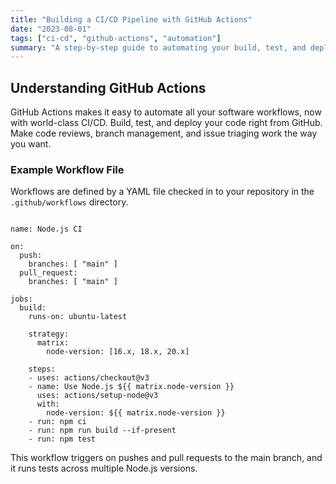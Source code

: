 ```yaml
---
title: "Building a CI/CD Pipeline with GitHub Actions"
date: "2023-08-01"
tags: ["ci-cd", "github-actions", "automation"]
summary: "A step-by-step guide to automating your build, test, and deployment workflow using GitHub Actions."
---
```


<h2 class="text-2xl font-bold mb-4">Understanding GitHub Actions</h2>
<p class="mb-4">GitHub Actions makes it easy to automate all your software workflows, now with world-class CI/CD. Build, test, and deploy your code right from GitHub. Make code reviews, branch management, and issue triaging work the way you want.</p>

<h3 class="text-xl font-bold mt-6 mb-4">Example Workflow File</h3>
<p class="mb-4">Workflows are defined by a YAML file checked in to your repository in the <code>.github/workflows</code> directory.</p>

<pre><code class="language-yaml">
name: Node.js CI

on:
  push:
    branches: [ "main" ]
  pull_request:
    branches: [ "main" ]

jobs:
  build:
    runs-on: ubuntu-latest

    strategy:
      matrix:
        node-version: [16.x, 18.x, 20.x]

    steps:
    - uses: actions/checkout@v3
    - name: Use Node.js ${{ matrix.node-version }}
      uses: actions/setup-node@v3
      with:
        node-version: ${{ matrix.node-version }}
    - run: npm ci
    - run: npm run build --if-present
    - run: npm test
</code></pre>
<p>This workflow triggers on pushes and pull requests to the main branch, and it runs tests across multiple Node.js versions.</p>
